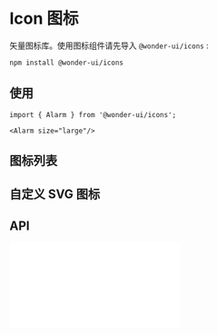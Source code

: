 # Icon 图标

矢量图标库。使用图标组件请先导入 `@wonder-ui/icons` :

```bash
npm install @wonder-ui/icons
```

## 使用

``` tsx | pure
import { Alarm } from '@wonder-ui/icons';

<Alarm size="large"/>
```

## 图标列表

<code src="../../packages/wonder-ui/src/SvgIcon/demo/icons.tsx"></code>

## 自定义 SVG 图标

<code src="../../packages/wonder-ui/src/SvgIcon/demo/default.tsx"></code>


## API

<embed src="../../packages/wonder-ui/src/SvgIcon/index.md"></embed>
